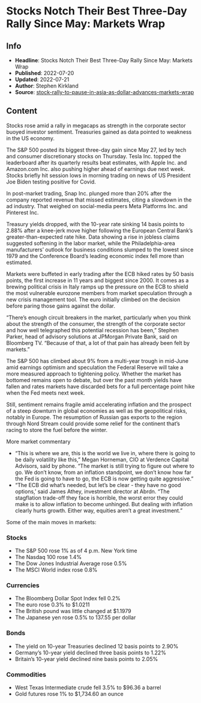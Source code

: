 # Stocks Notch Their Best Three-Day Rally Since May: Markets Wrap

## Info

*   **Headline**: Stocks Notch Their Best Three-Day Rally Since May: Markets Wrap
*   **Published**: 2022-07-20
*   **Updated**: 2022-07-21
*   **Author**: Stephen Kirkland
*   **Source**: [stock-rally-to-pause-in-asia-as-dollar-advances-markets-wrap](https://www.bloomberg.com/news/articles/2022-07-20/stock-rally-to-pause-in-asia-as-dollar-advances-markets-wrap)
## Content




Stocks rose amid a rally in megacaps as strength in the corporate sector buoyed investor sentiment. Treasuries gained as data pointed to weakness in the US economy.

The S&P 500 posted its biggest three-day gain since May 27, led by tech and consumer discretionary stocks on Thursday. Tesla Inc. topped the leaderboard after its quarterly results beat estimates, with Apple Inc. and Amazon.com Inc. also pushing higher ahead of earnings due next week. Stocks briefly hit session lows in morning trading on news of US President Joe Biden testing positive for Covid.

In post-market trading, Snap Inc. plunged more than 20% after the company reported revenue that missed estimates, citing a slowdown in the ad industry. That weighed on social-media peers Meta Platforms Inc. and Pinterest Inc.

Treasury yields dropped, with the 10-year rate sinking 14 basis points to 2.88% after a knee-jerk move higher following the European Central Bank’s greater-than-expected rate hike. Data showing a rise in jobless claims suggested softening in the labor market, while the Philadelphia-area manufacturers’ outlook for business conditions slumped to the lowest since 1979 and the Conference Board’s leading economic index fell more than estimated.

Markets were buffeted in early trading after the ECB hiked rates by 50 basis points, the first increase in 11 years and biggest since 2000. It comes as a brewing political crisis in Italy ramps up the pressure on the ECB to shield the most vulnerable eurozone members from market speculation through a new crisis management tool. The euro initially climbed on the decision before paring those gains against the dollar.

“There’s enough circuit breakers in the market, particularly when you think about the strength of the consumer, the strength of the corporate sector and how well telegraphed this potential recession has been,” Stephen Parker, head of advisory solutions at JPMorgan Private Bank, said on Bloomberg TV. “Because of that, a lot of that pain has already been felt by markets.”

The S&P 500 has climbed about 9% from a multi-year trough in mid-June amid earnings optimism and speculation the Federal Reserve will take a more measured approach to tightening policy. Whether the market has bottomed remains open to debate, but over the past month yields have fallen and rates markets have discarded bets for a full percentage point hike when the Fed meets next week.

Still, sentiment remains fragile amid accelerating inflation and the prospect of a steep downturn in global economies as well as the geopolitical risks, notably in Europe. The resumption of Russian gas exports to the region through Nord Stream could provide some relief for the continent that’s racing to store the fuel before the winter.

More market commentary

*   “This is where we are, this is the world we live in, where there is going to be daily volatility like this,” Megan Horneman, CIO at Verdence Capital Advisors, said by phone. “The market is still trying to figure out where to go. We don’t know, from an inflation standpoint, we don’t know how far the Fed is going to have to go, the ECB is now getting quite aggressive.”
*   “The ECB did what’s needed, but let’s be clear - they have no good options,’ said James Athey, investment director at Abrdn. “The stagflation trade-off they face is horrible, the worst error they could make is to allow inflation to become unhinged. But dealing with inflation clearly hurts growth. Either way, equities aren’t a great investment.”

Some of the main moves in markets:

### Stocks

*   The S&P 500 rose 1% as of 4 p.m. New York time
*   The Nasdaq 100 rose 1.4%
*   The Dow Jones Industrial Average rose 0.5%
*   The MSCI World index rose 0.8%

### Currencies

*   The Bloomberg Dollar Spot Index fell 0.2%
*   The euro rose 0.3% to $1.0211
*   The British pound was little changed at $1.1979
*   The Japanese yen rose 0.5% to 137.55 per dollar

### Bonds

*   The yield on 10-year Treasuries declined 12 basis points to 2.90%
*   Germany’s 10-year yield declined three basis points to 1.22%
*   Britain’s 10-year yield declined nine basis points to 2.05%

### Commodities

*   West Texas Intermediate crude fell 3.5% to $96.36 a barrel
*   Gold futures rose 1% to $1,734.60 an ounce